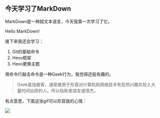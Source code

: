 ## 今天学习了MarkDown  

MarkDown是一种超文本语言，今天我第一次学习了它。  

Hello MarkDown!

接下来我还会学习：

1. Git的基础命令
2. Hexo框架
3. Hexo更换主题

用命令行敲击命令是一种Geek行为，我觉得还挺有趣的。

>Geek是指极客，通常被用于形容对计算机和网络技术有狂热兴趣并投入大量时间钻研的人。所以俗称发烧友或怪杰。

有点意思，下面这张gif可以形容我的心情：

![](https://qgt-style.oss-cn-hangzhou.aliyuncs.com/newcoursep4/g1/g1-2-2/tenor.gif)
